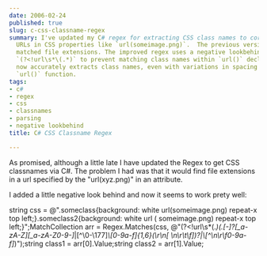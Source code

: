 ```yaml
---
date: 2006-02-24
published: true
slug: c-css-classname-regex
summary: I've updated my C# regex for extracting CSS class names to correctly handle
  URLs in CSS properties like `url(someimage.png)`.  The previous version incorrectly
  matched file extensions. The improved regex uses a negative lookbehind assertion
  `(?<!url\s*\(.*)` to prevent matching class names within `url()` declarations.  It
  now accurately extracts class names, even with variations in spacing within the
  `url()` function.
tags:
- c#
- regex
- css
- classnames
- parsing
- negative lookbehind
title: C# CSS Classname Regex

---
```

As promised, although a little late I have updated the Regex to get CSS classnames via C#.  The problem I had was that it would find file extensions in a url specified by the "url(xyz.png)" in an attribute.<p />I added a little negative look behind and now it seems to work prety well:<p />string css = @".someclass{background: white url(someimage.png) repeat-x top left;}.someclass2{background: white url ( someimage.png) repeat-x top left;}";MatchCollection arr = Regex.Matches(css, @"(?&lt;!url\s*\(.*)(\.[-]?[_a-zA-Z][_a-zA-Z0-9-]*|[^\0-\177]*\\[0-9a-f]{1,6}(\r\n[ \n\r\t\f])?|\\[^\n\r\f0-9a-f]*)");string class1 = arr[0].Value;string class2 = arr[1].Value;<p />

